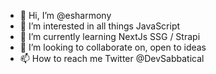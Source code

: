 - 👋 Hi, I’m @esharmony
- 👀 I’m interested in all things JavaScript
- 🌱 I’m currently learning NextJs SSG / Strapi 
- 💞️ I’m looking to collaborate on, open to ideas 
- 📫 How to reach me Twitter @DevSabbatical 

<!---
esharmony/esharmony is a ✨ special ✨ repository because its `README.md` (this file) appears on your GitHub profile.
You can click the Preview link to take a look at your changes.
--->
